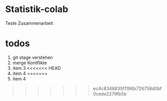 # Statistik-colab
Teste Zusammenarbeit 

# todos 

1. git stage verstehen
2. merge Kontflikte
3. item 3
<<<<<<< HEAD
4. item 4
=======
4. item 4
>>>>>>> ec4c8348835f1196b726758d0bf0cede2279fb5b
